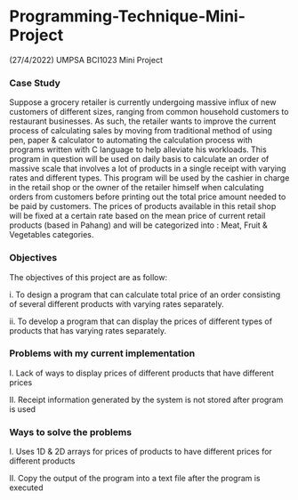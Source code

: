 # Programming-Technique-Mini-Project
(27/4/2022) UMPSA BCI1023 Mini Project 


### Case Study
Suppose a grocery retailer is currently undergoing massive influx of new customers of different sizes, ranging from common household customers to restaurant businesses. As such, the retailer wants to improve the current process of calculating sales by moving from traditional method of using pen, paper & calculator to automating the calculation process with programs written with C language to help alleviate his workloads. This program in question will be used on daily basis to calculate an order of massive scale that involves a lot of products in a single receipt with varying rates and different types. This program will be used by the cashier in charge in the retail shop or the owner of the retailer himself when calculating orders from customers before printing out the total price amount needed to be paid by customers. The prices of products available in this retail shop will be fixed at a certain rate based on the mean price of current retail products (based in Pahang) and will be categorized into : Meat, Fruit & Vegetables categories.

### Objectives
The objectives of this project are as follow:

  i.	To design a program that can calculate total price of an order consisting of several different products with varying rates separately.
  
  ii.	To develop a program that can display the prices of different types of products that has varying rates separately. 


### Problems with my current implementation
I.	Lack of ways to display prices of different products that have different prices

II.	Receipt information generated by the system is not stored after program is used


### Ways to solve the problems
I.	Uses 1D & 2D arrays for prices of products to have different prices for different products

II.	Copy the output of the program into a text file after the program is executed 
